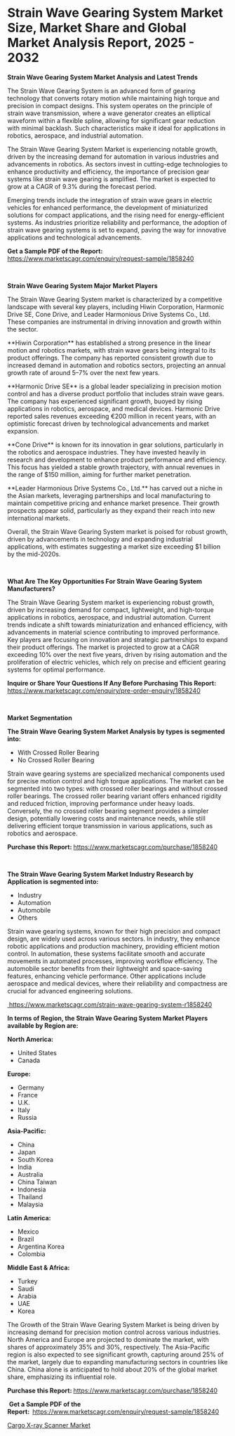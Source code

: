 <p><h1>Strain Wave Gearing System Market Size, Market Share and Global Market Analysis Report, 2025 - 2032</h1></p><p><strong>Strain Wave Gearing System Market Analysis and Latest Trends</strong></p>
<p><p>The Strain Wave Gearing System is an advanced form of gearing technology that converts rotary motion while maintaining high torque and precision in compact designs. This system operates on the principle of strain wave transmission, where a wave generator creates an elliptical waveform within a flexible spline, allowing for significant gear reduction with minimal backlash. Such characteristics make it ideal for applications in robotics, aerospace, and industrial automation.</p><p>The Strain Wave Gearing System Market is experiencing notable growth, driven by the increasing demand for automation in various industries and advancements in robotics. As sectors invest in cutting-edge technologies to enhance productivity and efficiency, the importance of precision gear systems like strain wave gearing is amplified. The market is expected to grow at a CAGR of 9.3% during the forecast period.</p><p>Emerging trends include the integration of strain wave gears in electric vehicles for enhanced performance, the development of miniaturized solutions for compact applications, and the rising need for energy-efficient systems. As industries prioritize reliability and performance, the adoption of strain wave gearing systems is set to expand, paving the way for innovative applications and technological advancements.</p></p>
<p><strong>Get a Sample PDF of the Report:&nbsp;</strong> <a href="https://www.marketscagr.com/enquiry/request-sample/1858240?utm_campaign=2465&utm_medium=2&utm_source=Github&utm_content=ia&utm_term=12042025&utm_id=strain-wave-gearing-system">https://www.marketscagr.com/enquiry/request-sample/1858240</a></p>
<p>&nbsp;</p>
<p><strong>Strain Wave Gearing System Major Market Players</strong></p>
<p><p>The Strain Wave Gearing System market is characterized by a competitive landscape with several key players, including Hiwin Corporation, Harmonic Drive SE, Cone Drive, and Leader Harmonious Drive Systems Co., Ltd. These companies are instrumental in driving innovation and growth within the sector.</p><p>**Hiwin Corporation** has established a strong presence in the linear motion and robotics markets, with strain wave gears being integral to its product offerings. The company has reported consistent growth due to increased demand in automation and robotics sectors, projecting an annual growth rate of around 5–7% over the next few years.</p><p>**Harmonic Drive SE** is a global leader specializing in precision motion control and has a diverse product portfolio that includes strain wave gears. The company has experienced significant growth, buoyed by rising applications in robotics, aerospace, and medical devices. Harmonic Drive reported sales revenues exceeding €200 million in recent years, with an optimistic forecast driven by technological advancements and market expansion.</p><p>**Cone Drive** is known for its innovation in gear solutions, particularly in the robotics and aerospace industries. They have invested heavily in research and development to enhance product performance and efficiency. This focus has yielded a stable growth trajectory, with annual revenues in the range of $150 million, aiming for further market penetration.</p><p>**Leader Harmonious Drive Systems Co., Ltd.** has carved out a niche in the Asian markets, leveraging partnerships and local manufacturing to maintain competitive pricing and enhance market presence. Their growth prospects appear solid, particularly as they expand their reach into new international markets.</p><p>Overall, the Strain Wave Gearing System market is poised for robust growth, driven by advancements in technology and expanding industrial applications, with estimates suggesting a market size exceeding $1 billion by the mid-2020s.</p></p>
<p>&nbsp;</p>
<p><strong>What Are The Key Opportunities For Strain Wave Gearing System Manufacturers?</strong></p>
<p><p>The Strain Wave Gearing System market is experiencing robust growth, driven by increasing demand for compact, lightweight, and high-torque applications in robotics, aerospace, and industrial automation. Current trends indicate a shift towards miniaturization and enhanced efficiency, with advancements in material science contributing to improved performance. Key players are focusing on innovation and strategic partnerships to expand their product offerings. The market is projected to grow at a CAGR exceeding 10% over the next five years, driven by rising automation and the proliferation of electric vehicles, which rely on precise and efficient gearing systems for optimal performance.</p></p>
<p><strong>Inquire or Share Your Questions If Any Before Purchasing This Report:</strong> <a href="https://www.marketscagr.com/enquiry/pre-order-enquiry/1858240?utm_campaign=2465&utm_medium=2&utm_source=Github&utm_content=ia&utm_term=12042025&utm_id=strain-wave-gearing-system">https://www.marketscagr.com/enquiry/pre-order-enquiry/1858240</a></p>
<p>&nbsp;</p>
<p><strong>Market Segmentation</strong></p>
<p><strong>The Strain Wave Gearing System Market Analysis by types is segmented into:</strong></p>
<p><ul><li>With Crossed Roller Bearing</li><li>No Crossed Roller Bearing</li></ul></p>
<p><p>Strain wave gearing systems are specialized mechanical components used for precise motion control and high torque applications. The market can be segmented into two types: with crossed roller bearings and without crossed roller bearings. The crossed roller bearing variant offers enhanced rigidity and reduced friction, improving performance under heavy loads. Conversely, the no crossed roller bearing segment provides a simpler design, potentially lowering costs and maintenance needs, while still delivering efficient torque transmission in various applications, such as robotics and aerospace.</p></p>
<p><strong>Purchase this Report:&nbsp;</strong><a href="https://www.marketscagr.com/purchase/1858240?utm_campaign=2465&utm_medium=2&utm_source=Github&utm_content=ia&utm_term=12042025&utm_id=strain-wave-gearing-system">https://www.marketscagr.com/purchase/1858240</a></p>
<p>&nbsp;</p>
<p><strong>The Strain Wave Gearing System Market Industry Research by Application is segmented into:</strong></p>
<p><ul><li>Industry</li><li>Automation</li><li>Automobile</li><li>Others</li></ul></p>
<p><p>Strain wave gearing systems, known for their high precision and compact design, are widely used across various sectors. In industry, they enhance robotic applications and production machinery, providing efficient motion control. In automation, these systems facilitate smooth and accurate movements in automated processes, improving workflow efficiency. The automobile sector benefits from their lightweight and space-saving features, enhancing vehicle performance. Other applications include aerospace and medical devices, where their reliability and compactness are crucial for advanced engineering solutions.</p></p>
<p><a href="https://www.marketscagr.com/strain-wave-gearing-system-r1858240?utm_campaign=2465&utm_medium=2&utm_source=Github&utm_content=ia&utm_term=12042025&utm_id=strain-wave-gearing-system">&nbsp;https://www.marketscagr.com/strain-wave-gearing-system-r1858240</a></p>
<p><strong>In terms of Region, the Strain Wave Gearing System Market Players available by Region are:</strong></p>
<p>
    <p> <strong> North America: </strong>
        <ul>
            <li>United States</li>
            <li>Canada</li>
        </ul>
        </p> 
    <p> <strong> Europe: </strong>
        <ul>
            <li>Germany</li>
            <li>France</li>
            <li>U.K.</li>
            <li>Italy</li>
            <li>Russia</li>
        </ul>
        </p> 
    <p> <strong> Asia-Pacific: </strong>
        <ul>
            <li>China</li>
            <li>Japan</li>
            <li>South Korea</li>
            <li>India</li>
            <li>Australia</li>
            <li>China Taiwan</li>
            <li>Indonesia</li>
            <li>Thailand</li>
            <li>Malaysia</li>
        </ul>
        </p> 
    <p> <strong> Latin America: </strong>
        <ul>
            <li>Mexico</li>
            <li>Brazil</li>
            <li>Argentina Korea</li>
            <li>Colombia</li>
        </ul>
        </p> 
    <p> <strong> Middle East & Africa: </strong>
        <ul>
            <li>Turkey</li>
            <li>Saudi</li>
            <li>Arabia</li>
            <li>UAE</li>
            <li>Korea</li>
        </ul>
    </p>
    </p>
<p><p>The Growth of the Strain Wave Gearing System Market is being driven by increasing demand for precision motion control across various industries. North America and Europe are projected to dominate the market, with shares of approximately 35% and 30%, respectively. The Asia-Pacific region is also expected to see significant growth, capturing around 25% of the market, largely due to expanding manufacturing sectors in countries like China. China alone is anticipated to hold about 20% of the global market share, emphasizing its influential role.</p></p>
<p><strong>Purchase this Report: </strong><a href="https://www.marketscagr.com/purchase/1858240?utm_campaign=2465&utm_medium=2&utm_source=Github&utm_content=ia&utm_term=12042025&utm_id=strain-wave-gearing-system">https://www.marketscagr.com/purchase/1858240</a></p>
<p>&nbsp;<strong>Get a Sample PDF of the Report:&nbsp;&nbsp;</strong><a href="https://www.marketscagr.com/enquiry/request-sample/1858240?utm_campaign=2465&utm_medium=2&utm_source=Github&utm_content=ia&utm_term=12042025&utm_id=strain-wave-gearing-system">https://www.marketscagr.com/enquiry/request-sample/1858240</a></p>
<p><strong></strong></p>
<p><p><a href="https://github.com/sherikacas30/Market-Research-Report-List-1/blob/main/cargo-x-ray-scanner-market.md?utm_campaign=2465&utm_medium=2&utm_source=Github&utm_content=ia&utm_term=12042025&utm_id=strain-wave-gearing-system">Cargo X-ray Scanner Market</a></p></p>